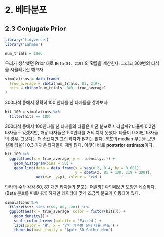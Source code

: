 # 2. 베타분포

## 2.3 Conjugate Prior

```r
library('tidyverse')
library('Lahman')

num_trials = 10e6
```

우리가 생각했던 Prior 대로 `Beta(81, 219)` 의 확률을 계산한다. 그리고 300번의 타석을 시뮬레이션 해보자

```r
simulations = data_frame(
  true_average = rbeta(num_trials, 81, 219),
  hits = rbinom(num_trials, 300, true_average)
)
```

300타석 중에서 정확히 100 안타를 친 타자들을 찾아보자

```r
hit_100 = simulations %>% 
  filter(hits == 100)
```

300타석 중에서 100안타를 친 타자들의 타율은 어떤 분포로 나타날까? 타율이 0.2인 타자들도 있겠지만, 해당 타자들은 100안타를 거의 치지 못했다. 타율이 0.33인 타자들의 경우, 그보다는 더 쉽겠지만 그런 타자가 많지는 않다. 분포의 median 부근을 보면 실제 타율이 0.3 가까운 타자들이 제일 많다. 이것이 바로 **posterior estimate**이다.

```r
hit_100 %>% 
  ggplot(aes(x = true_average, y = ..density..)) +
    geom_histogram(bins = 50) +
    geom_line(data = data_frame(x = seq(0.2, 0.4, by = 0.001),
                                y = dbeta(x, 81 + 100, 219 + 200)),
              aes(x=x, y=y), colour = 'red')
```

안타의 수가 각각 60, 80 개인 타자들의 분포는 어떨까? 확인해보면 모양은 비슷하다. (Beta 분포를 따르니까) 하지만 데이터에 맞게 조금씩 분포가 이동되어 있다.

```r
simulations %>% 
  filter(hits %in% c(60, 80, 100)) %>% 
  ggplot(aes(x = true_average, color = factor(hits))) +
    geom_density() +
    scale_color_brewer(palette = 'Paired') +
    labs(color = 'H', x = '안타 개수별 실제 타율 분포') +
    theme_bw(base_family = 'Apple SD Gothic Neo')
```

